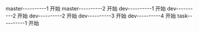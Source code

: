 master----------1 开始
master----------2 开始
dev----------1 开始
dev----------2 开始
dev----------2 开始
dev----------3 开始
dev----------4 开始
task----------1 开始